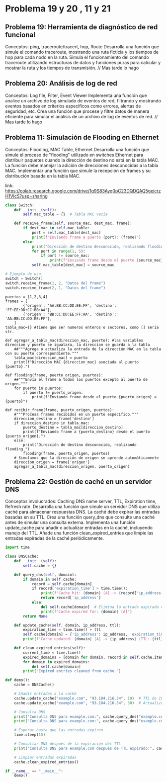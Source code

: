 # Problema 19 y 20 , 11 y 21

## Problema 19: Herramienta de diagnóstico de red funcional
Conceptos: ping, traceroute/tracert, hop, Route
Desarrolla una función que simule el comando traceroute, mostrando una ruta ficticia y los tiempos de hop para cada nodo en la ruta.
Simula el funcionamiento del comando traceroute utilizando estructuras de datos y funciones puras para calcular y mostrar la ruta y los tiempos de transmisión.
// Mas tarde lo hago 

## Problema 20: Análisis de log de red
Conceptos: Log file, Filter, Event Viewer
Implementa una función que analice un archivo de log simulado de eventos de red, filtrando y mostrando eventos basados en criterios específicos como errores, alertas de seguridad, etc.
Crea una función que procese y filtre datos de manera eficiente para simular el análisis de un archivo de log de eventos de red.
// Mas tarde lo hago 


## Problema 11: Simulación de Flooding en Ethernet
Conceptos: Flooding, MAC Table, Ethernet
Desarrolla una función que simule el proceso de "flooding" utilizado en switches Ethernet para distribuir paquetes cuando la dirección de destino no está en la tabla MAC. La función debe manejar la adición de direcciones desconocidas a la tabla MAC.
Implementar una función que simule la recepción de frames y su distribución basada en la tabla MAC.

link: https://colab.research.google.com/drive/1q9S83Ayq0pC23DQDQAQ5gejcrzH1VIcS?usp=sharing

````python 
class Switch:
    def __init__(self):
        self.mac_table = {}  # Tabla MAC vacía

    def receive_frame(self, source_mac, dest_mac, frame):
        if dest_mac in self.mac_table:
            port = self.mac_table[dest_mac]
            print(f"Enviando frame a puerto {port}: {frame}")
        else:
            print("Dirección de destino desconocida, realizando flooding.")
            for port in range(1, 5):
                if port != source_mac:
                    print(f"Enviando frame desde el puerto {source_mac} a {port}")
            self.mac_table[dest_mac] = source_mac

# Ejemplo de uso
switch = Switch()
switch.receive_frame(1, 2, "Datos del frame")
switch.receive_frame(2, 1, "Datos del frame")
````

````
puertos = [1,2,3,4]
frames = [
        {'origen': 'AA:BB:CC:DD:EE:FF', 'destino': 'FF:EE:DD:CC:BB:AA'},
        {'origen': 'BB:CC:DD:EE:FF:AA', 'destino': 'AA:BB:CC:DD:EE:FF'},
    ]
tabla_mac={} #tiene que ser numeros enteros o sectores, como [] seria str.

def agregar_a_tabla_mac(direccion_mac, puerto): #las variables direccion y puerto se igualara, la direccion se guarda a la tabla 
    ##"""Agrega o actualiza la entrada de la dirección MAC en la tabla con su puerto correspondiente."""
    tabla_mac[direccion_mac] = puerto
    print(f"Dirección MAC {direccion_mac} asociada al puerto {puerto}.")

def flooding(frame, puerto_origen, puertos):
    ##"""Envía el frame a todos los puertos excepto al puerto de origen."""
    for puerto in puertos:
        if puerto != puerto_origen:
            print(f"Enviando frame desde el puerto {puerto_origen} a {puerto}")

def recibir_frame(frame, puerto_origen, puertos):
    #"""Procesa frames recibidos en un puerto específico."""
    direccion_destino = frame['destino']
    if direccion_destino in tabla_mac:
        puerto_destino = tabla_mac[direccion_destino]
        print(f"Enviando frame a {puerto_destino} desde el puerto {puerto_origen}.")
    else:
        print("Dirección de destino desconocida, realizando flooding.")
        flooding(frame, puerto_origen, puertos)
    # Simulamos que la dirección de origen se aprende automáticamente
    direccion_origen = frame['origen']
    agregar_a_tabla_mac(direccion_origen, puerto_origen)
````

## Problema 22: Gestión de caché en un servidor DNS
Conceptos involucrados: Caching DNS name server, TTL, Expiration time, Refresh rate.
Desarrolla una función que simule un servidor DNS que utiliza caché para almacenar respuestas DNS. La caché debe expirar las entradas basadas en su TTL.
Crea una función query_dns que consulte una caché antes de simular una consulta externa.
Implementa una función update_cache para añadir o actualizar entradas en la caché, incluyendo manejo del TTL.
Añade una función clean_expired_entries que limpie las entradas expiradas de la caché periódicamente.
````python 
import time

class DNSCache:
    def __init__(self):
        self.cache = {}

    def query_dns(self, domain):
        if domain in self.cache:
            record = self.cache[domain]
            if record['expiration_time'] > time.time():
                print(f"Cache hit: {domain} [A] -> {record['ip_address']}")
                return record['ip_address']
            else:
                del self.cache[domain]  # Elimina la entrada expirada de la caché
                print(f"Cache expired for: {domain} [A]")
        return None

    def update_cache(self, domain, ip_address, ttl):
        expiration_time = time.time() + ttl
        self.cache[domain] = {'ip_address': ip_address, 'expiration_time': expiration_time}
        print(f"Cache updated: {domain} [A] -> {ip_address} (TTL: {ttl}s)")

    def clean_expired_entries(self):
        current_time = time.time()
        expired_domains = [domain for domain, record in self.cache.items() if record['expiration_time'] <= current_time]
        for domain in expired_domains:
            del self.cache[domain]
        print("Expired entries cleaned from cache.")

def demo():
    cache = DNSCache()

    # Añadir entradas a la caché
    cache.update_cache("example.com", "93.184.216.34", 10)  # TTL de 10 segundos
    cache.update_cache("example.com", "93.184.216.34", 30)  # Actualiza TTL a 30 segundos

    # Consulta DNS
    print("Consulta DNS para example.com:", cache.query_dns("example.com"))  # Debería devolver la IP
    print("Consulta DNS para example.com:", cache.query_dns("example.com"))  # Debería devolver la IP

    # Esperar hasta que las entradas expiren
    time.sleep(15)

    # Consultar DNS después de la expiración del TTL
    print("Consulta DNS para example.com después de TTL expirado:", cache.query_dns("example.com"))  # Debería devolver None

    # Limpiar entradas expiradas
    cache.clean_expired_entries()

if __name__ == "__main__":
    demo()
````


